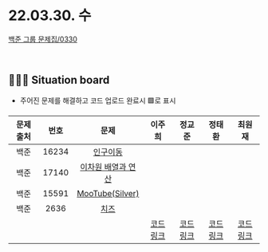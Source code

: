 # 22.03.30. 수

[백준 그룹 문제집/0330](https://www.acmicpc.net/group/workbook/view/13701/43713)

</br>

## 🧑🏽‍💻 Situation board
- 주어진 문제를 해결하고 코드 업로드 완료시 🟩로 표시

| 문제 출처   | 번호       | 문제      | 이주희  | 정교준  | 정태환  | 최원재  |
| :--------: | :--------: | :--------: | :--------: | :-------: | :-------: |  :-------: |
|백준|16234|[인구이동](https://www.acmicpc.net/problem/16234)  |      |      |   |      |
|백준|17140|[이차원 배열과 연산](https://www.acmicpc.net/problem/17140)  |     |    |   |     |
|백준|15591|[MooTube(Silver)](https://www.acmicpc.net/problem/15591)  |     |    |   |     |
|백준|2636|[치즈](https://www.acmicpc.net/problem/2636)  |     |    |   |     |
||||  [코드링크](이주희/README.md) | [코드링크](정교준/README.md) | [코드링크](정태환/README.md) | [코드링크](최원재/README.md)  |
